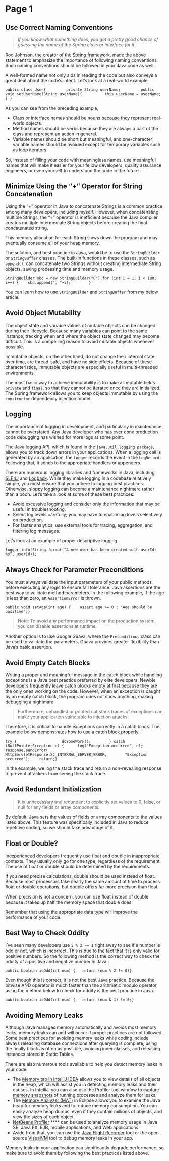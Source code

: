 # Page 1

## Use Correct Naming Conventions <a href="#516c" id="516c"></a>

> _If you know what something does, you got a pretty good chance of guessing the name of the Spring class or interface for it._

Rod Johnson, the creator of the Spring framework, made the above statement to emphasize the importance of following naming conventions. Such naming conventions should be followed in your Java code as well.

A well-formed name not only aids in reading the code but also conveys a great deal about the code’s intent. Let’s look at a real-world example.

```
public class User{         private String userName;         public void setUserName(String userName){          this.userName = userName;         } }
```

As you can see from the preceding example,

* Class or interface names should be nouns because they represent real-world objects.
* Method names should be verbs because they are always a part of the class and represent an action in general.
* Variable names should be short but meaningful, and one-character variable names should be avoided except for temporary variables such as loop iterators.

So, instead of filling your code with meaningless names, use meaningful names that will make it easier for your fellow developers, quality assurance engineers, or even yourself to understand the code in the future.

## Minimize Using the “+” Operator for String Concatenation <a href="#a27f" id="a27f"></a>

Using the “+” operator in Java to concatenate Strings is a common practice among many developers, including myself. However, when concatenating multiple Strings, the “+” operator is inefficient because the Java compiler creates multiple intermediate String objects before creating the final concatenated string.

This memory allocation for each String slows down the program and may eventually consume all of your heap memory.

The solution, and best practice in Java, would be to use the `StringBuilder` or `StringBuffer` classes. The built-in functions in these classes, such as `append()`, can concatenate two Strings without creating intermediate String objects, saving processing time and memory usage.

```
StringBuilder sbd = new StringBuilder("0");for (int i = 1; i < 100; i++) {    sbd.append(", "+i);        }
```

You can learn how to use `StringBuilder` and `StringBuffer` from my below article.



## Avoid Object Mutability <a href="#a0ab" id="a0ab"></a>

The object state and variable values of mutable objects can be changed during their lifecycle. Because many variables can point to the same instance, tracking when and where the object state changed may become difficult. This is a compelling reason to avoid mutable objects whenever possible.

Immutable objects, on the other hand, do not change their internal state over time, are thread-safe, and have no side effects. Because of these characteristics, immutable objects are especially useful in multi-threaded environments.

The most basic way to achieve immutability is to make all mutable fields `private` and `final`, so that they cannot be iterated once they are initialized. The Spring framework allows you to keep objects immutable by using the `constructor` dependency injection model.

## Logging <a href="#9538" id="9538"></a>

The importance of logging in development, and particularly in maintenance, cannot be overstated. Any Java developer who has ever done production code debugging has wished for more logs at some point.

The Java logging API, which is found in the `java.util.logging package`, allows you to track down errors in your applications. When a logging call is generated by an application, the `Logger` records the event in the `LogRecord`. Following that, it sends to the appropriate handlers or appenders.

There are numerous logging libraries and frameworks in Java, including [SLF4J](http://www.slf4j.org) and [Logback](http://logback.qos.ch). While they make logging in a codebase relatively simple, you must ensure that you adhere to logging best practices. Otherwise, sloppy logging can become a maintenance nightmare rather than a boon. Let’s take a look at some of these best practices:

* Avoid excessive logging and consider only the information that may be useful in troubleshooting.
* Select log levels carefully; you may have to enable log levels selectively on production.
* For faster analytics, use external tools for tracing, aggregation, and filtering log messages.

Let’s look at an example of proper descriptive logging.

```
logger.info(String.format(“A new user has been created with userId: %s”, userId));
```

## Always Check for Parameter Preconditions <a href="#8420" id="8420"></a>

You must always validate the input parameters of your public methods before executing any logic to ensure fail tolerance. Java assertions are the best way to validate method parameters. In the following example, if the age is less than zero, an `AssertionError` is thrown.

```
public void setAge(int age) {    assert age >= 0 : "Age should be positive";}
```

> Note: To avoid any performance impact on the production system, you can disable assertions at runtime.

Another option is to use Google Guava, where the `Preconditions` class can be used to validate the parameters. Guava provides greater flexibility than Java’s basic assertion.



## Avoid Empty Catch Blocks <a href="#96a5" id="96a5"></a>

Writing a proper and meaningful message in the catch block while handling exceptions is a Java best practice preferred by elite developers. Newbie developers frequently leave catch blocks empty at first because they are the only ones working on the code. However, when an exception is caught by an empty catch block, the program does not show anything, making debugging a nightmare.

> Furthermore, unhandled or printed out stack traces of exceptions can make your application vulnerable to injection attacks.

Therefore, it is critical to handle exceptions correctly in a catch block. The example below demonstrates how to use a catch block properly.

```
try {                    doSomeWork();        } catch (NullPointerException e) {      log("Exception occurred", e);    response.sendError(        HttpServletResponse.SC_INTERNAL_SERVER_ERROR,        "Exception occurred");    return;}
```

In the example, we log the stack trace and return a non-revealing response to prevent attackers from seeing the stack trace.

## Avoid Redundant Initialization <a href="#ca15" id="ca15"></a>

> It is unnecessary and redundant to explicitly set values to 0, false, or null for any fields or array components.

By default, Java sets the values of fields or array components to the values listed above. This feature was specifically included in Java to reduce repetitive coding, so we should take advantage of it.

## Float or Double? <a href="#372c" id="372c"></a>

Inexperienced developers frequently use float and double in inappropriate contexts. They usually only go for one type, regardless of the requirement. The use of float or double should be determined by the requirements.

If you need precise calculations, double should be used instead of float. Because most processors take nearly the same amount of time to process float or double operations, but double offers far more precision than float.

When precision is not a concern, you can use float instead of double because it takes up half the memory space that double does.

Remember that using the appropriate data type will improve the performance of your code.

## Best Way to Check Oddity <a href="#b123" id="b123"></a>

I’ve seen many developers use `i % 2 == 1` right away to see if a number is odd or not, which is incorrect. This is due to the fact that it is only valid for positive numbers. So the following method is the correct way to check the oddity of a positive and negative number in Java.

```
public boolean isOdd(int num) {   return (num % 2 != 0)}
```

Even though this is correct, it is not the best Java practice. Because the bitwise AND operator is much faster than the arithmetic modulo operator, using the method below to check for oddity is the best practice in Java.

```
public boolean isOdd(int num) {   return (num & 1) != 0;}
```

## Avoiding Memory Leaks <a href="#a1db" id="a1db"></a>

Although Java manages memory automatically and avoids most memory leaks, memory leaks can and will occur if proper practices are not followed. Some best practices for avoiding memory leaks while coding include always releasing database connections after querying is complete, using the finally block as often as possible, avoiding inner classes, and releasing instances stored in Static Tables.

There are also numerous tools available to help you detect memory leaks in your code.

* The [Memory tab in IntelliJ IDEA](https://www.jetbrains.com/help/idea/analyze-objects-in-the-jvm-heap.html) allows you to view details of all objects in the heap, which will assist you in detecting memory leaks and their causes. In IntelliJ, you can also use the Profiler tool window to capture [memory snapshots](https://www.jetbrains.com/help/idea/analyze-hprof-memory-snapshots.html) of running processes and analyze them for leaks.
* The [Memory Analyzer (MAT)](https://www.eclipse.org/mat/) in Eclipse allows you to examine the Java heap for memory leaks and to reduce memory consumption. You can easily analyze heap dumps, even if they contain millions of objects, and view the sizes of each object.
* [NetBeans Profiler](https://netbeans.apache.org/kb/docs/java/profiler-intro.html) **** can be used to analyze memory usage in Java SE, Java FX, EJB, mobile applications, and Web applications.
* Aside from that, you can use the [Java Flight Recorder](https://docs.oracle.com/javase/8/docs/technotes/guides/troubleshoot/memleaks001.html) tool or the open-source [VisualVM](https://visualvm.github.io) tool to debug memory leaks in your app.

Memory leaks in your application can significantly degrade performance, so make sure to avoid them by following the best practices listed above.
